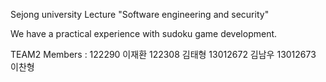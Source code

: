 Sejong university 
Lecture "Software engineering and security"
 
We have a practical experience with sudoku game development.

TEAM2 Members : 
122290 이재환
122308 김태형
13012672 김남우
13012673 이찬형
